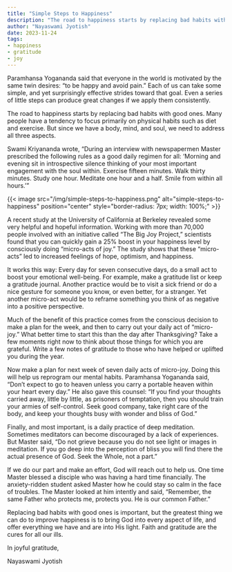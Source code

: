```yaml
---
title: "Simple Steps to Happiness"
description: "The road to happiness starts by replacing bad habits with good ones. Many people have a tendency to focus primarily on physical habits such as diet and exercise. But since we have a body, mind, and soul, we need to address all three aspects."
author: "Nayaswami Jyotish"
date: 2023-11-24
tags:
- happiness
- gratitude
- joy
---
```


Paramhansa Yogananda said that everyone in the world is motivated by the same twin desires: “to be happy and avoid pain.” Each of us can take some simple, and yet surprisingly effective strides toward that goal. Even a series of little steps can produce great changes if we apply them consistently.

The road to happiness starts by replacing bad habits with good ones. Many people have a tendency to focus primarily on physical habits such as diet and exercise. But since we have a body, mind, and soul, we need to address all three aspects.

Swami Kriyananda wrote, “During an interview with newspapermen Master prescribed the following rules as a good daily regimen for all: ‘Morning and evening sit in introspective silence thinking of your most important engagement with the soul within. Exercise fifteen minutes. Walk thirty minutes. Study one hour. Meditate one hour and a half. Smile from within all hours.’”

{{< image src="/img/simple-steps-to-happiness.png" alt="simple-steps-to-happiness" position="center" style="border-radius: 7px; width: 100%;" >}}

A recent study at the University of California at Berkeley revealed some very helpful and hopeful information. Working with more than 70,000 people involved with an initiative called “The Big Joy Project,” scientists found that you can quickly gain a 25% boost in your happiness level by consciously doing “micro-acts of joy.” The study shows that these “micro-acts” led to increased feelings of hope, optimism, and happiness.

It works this way: Every day for seven consecutive days, do a small act to boost your emotional well-being. For example, make a gratitude list or keep a gratitude journal. Another practice would be to visit a sick friend or do a nice gesture for someone you know, or even better, for a stranger. Yet another micro-act would be to reframe something you think of as negative into a positive perspective.

Much of the benefit of this practice comes from the conscious decision to make a plan for the week, and then to carry out your daily act of “micro-joy.” What better time to start this than the day after Thanksgiving? Take a few moments right now to think about those things for which you are grateful. Write a few notes of gratitude to those who have helped or uplifted you during the year.

Now make a plan for next week of seven daily acts of micro-joy. Doing this will help us reprogram our mental habits. Paramhansa Yogananda said, “Don’t expect to go to heaven unless you carry a portable heaven within your heart every day.” He also gave this counsel: “If you find your thoughts carried away, little by little, as prisoners of temptation, then you should train your armies of self-control. Seek good company, take right care of the body, and keep your thoughts busy with wonder and bliss of God.”

Finally, and most important, is a daily practice of deep meditation. Sometimes meditators can become discouraged by a lack of experiences. But Master said, “Do not grieve because you do not see light or images in meditation. If you go deep into the perception of bliss you will find there the actual presence of God. Seek the Whole, not a part.”

If we do our part and make an effort, God will reach out to help us. One time Master blessed a disciple who was having a hard time financially. The anxiety-ridden student asked Master how he could stay so calm in the face of troubles. The Master looked at him intently and said, “Remember, the same Father who protects me, protects you. He is our common Father.”

Replacing bad habits with good ones is important, but the greatest thing we can do to improve happiness is to bring God into every aspect of life, and offer everything we have and are into His light. Faith and gratitude are the cures for all our ills.

In joyful gratitude,

Nayaswami Jyotish
